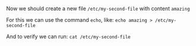 
Now we should create a new file `/etc/my-second-file` with content `amazing`

For this we can use the command `echo`, like: `echo amazing > /etc/my-second-file`

And to verify we can run: `cat /etc/my-second-file`
